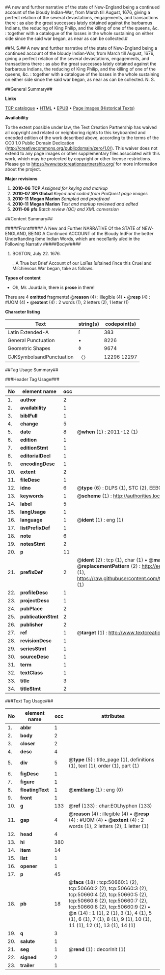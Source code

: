 #A new and further narrative of the state of New-England being a continued account of the bloudy Indian-War, from March till August, 1676, giving a perfect relation of the several devastations, engagements, and transactions there : as also the great successes lately obtained against the barbarous Indians, the reducing of King Philip, and the killing of one of the queens, &c. : together with a catalogue of the losses in the whole sustaining on either side since the said war began, as near as can be collected.#

##N. S.##
A new and further narrative of the state of New-England being a continued account of the bloudy Indian-War, from March till August, 1676, giving a perfect relation of the several devastations, engagements, and transactions there : as also the great successes lately obtained against the barbarous Indians, the reducing of King Philip, and the killing of one of the queens, &c. : together with a catalogue of the losses in the whole sustaining on either side since the said war began, as near as can be collected.
N. S.

##General Summary##

**Links**

[TCP catalogue](http://www.ota.ox.ac.uk/tcp/)  • 
[HTML](http://tei.it.ox.ac.uk/tcp/Texts-HTML/free/A58/A58606.html)  • 
[EPUB](http://tei.it.ox.ac.uk/tcp/Texts-EPUB/free/A58/A58606.epub) • 
[Page images (Historical Texts)](https://historicaltexts.jisc.ac.uk/eebo-11904486e)

**Availability**

To the extent possible under law, the Text Creation Partnership has waived all copyright and related or neighboring rights to this keyboarded and encoded edition of the work described above, according to the terms of the CC0 1.0 Public Domain Dedication (http://creativecommons.org/publicdomain/zero/1.0/). This waiver does not extend to any page images or other supplementary files associated with this work, which may be protected by copyright or other license restrictions. Please go to https://www.textcreationpartnership.org/ for more information about the project.

**Major revisions**

1. __2010-06__ __TCP__ *Assigned for keying and markup*
1. __2010-07__ __SPi Global__ *Keyed and coded from ProQuest page images*
1. __2010-11__ __Megan Marion__ *Sampled and proofread*
1. __2010-11__ __Megan Marion__ *Text and markup reviewed and edited*
1. __2011-06__ __pfs__ *Batch review (QC) and XML conversion*

##Content Summary##

#####Front#####
A New and Further NARRATIVE Of the STATE of NEW-ENGLAND, BEING A Continued ACCOUNT of the Bloudy IndFor the better Underſtanding ſome Indian Words, which are neceſſarily uſed in the Following Narrativ
#####Body#####

1. BOSTON, July 22. 1676.

    _ A True but Brief Account of our Loſſes ſuſtained ſince this Cruel and Miſchievous War began, take as follows.

**Types of content**

  * Oh, Mr. Jourdain, there is **prose** in there!

There are 4 **omitted** fragments! 
 @__reason__ (4) : illegible (4)  •  @__resp__ (4) : #UOM (4)  •  @__extent__ (4) : 2 words (1), 2 letters (2), 1 letter (1)

**Character listing**


|Text|string(s)|codepoint(s)|
|---|---|---|
|Latin Extended-A|ſ|383|
|General Punctuation|•|8226|
|Geometric Shapes|◊|9674|
|CJKSymbolsandPunctuation|〈〉|12296 12297|

##Tag Usage Summary##

###Header Tag Usage###

|No|element name|occ|attributes|
|---|---|---|---|
|1.|__author__|2||
|2.|__availability__|1||
|3.|__biblFull__|1||
|4.|__change__|5||
|5.|__date__|8| @__when__ (1) : 2011-12 (1)|
|6.|__edition__|1||
|7.|__editionStmt__|1||
|8.|__editorialDecl__|1||
|9.|__encodingDesc__|1||
|10.|__extent__|2||
|11.|__fileDesc__|1||
|12.|__idno__|6| @__type__ (6) : DLPS (1), STC (2), EEBO-CITATION (1), OCLC (1), VID (1)|
|13.|__keywords__|1| @__scheme__ (1) : http://authorities.loc.gov/ (1)|
|14.|__label__|5||
|15.|__langUsage__|1||
|16.|__language__|1| @__ident__ (1) : eng (1)|
|17.|__listPrefixDef__|1||
|18.|__note__|6||
|19.|__notesStmt__|2||
|20.|__p__|11||
|21.|__prefixDef__|2| @__ident__ (2) : tcp (1), char (1)  •  @__matchPattern__ (2) : ([0-9\-]+):([0-9IVX]+) (1), (.+) (1)  •  @__replacementPattern__ (2) : http://eebo.chadwyck.com/downloadtiff?vid=$1&page=$2 (1), https://raw.githubusercontent.com/textcreationpartnership/Texts/master/tcpchars.xml#$1 (1)|
|22.|__profileDesc__|1||
|23.|__projectDesc__|1||
|24.|__pubPlace__|2||
|25.|__publicationStmt__|2||
|26.|__publisher__|2||
|27.|__ref__|1| @__target__ (1) : http://www.textcreationpartnership.org/docs/. (1)|
|28.|__revisionDesc__|1||
|29.|__seriesStmt__|1||
|30.|__sourceDesc__|1||
|31.|__term__|1||
|32.|__textClass__|1||
|33.|__title__|3||
|34.|__titleStmt__|2||


###Text Tag Usage###

|No|element name|occ|attributes|
|---|---|---|---|
|1.|__abbr__|1||
|2.|__body__|2||
|3.|__closer__|2||
|4.|__desc__|4||
|5.|__div__|5| @__type__ (5) : title_page (1), definitions (1), text (1), order (1), part (1)|
|6.|__figDesc__|1||
|7.|__figure__|1||
|8.|__floatingText__|1| @__xml:lang__ (1) : eng (0)|
|9.|__front__|1||
|10.|__g__|133| @__ref__ (133) : char:EOLhyphen (133)|
|11.|__gap__|4| @__reason__ (4) : illegible (4)  •  @__resp__ (4) : #UOM (4)  •  @__extent__ (4) : 2 words (1), 2 letters (2), 1 letter (1)|
|12.|__head__|4||
|13.|__hi__|380||
|14.|__item__|14||
|15.|__list__|1||
|16.|__opener__|1||
|17.|__p__|45||
|18.|__pb__|18| @__facs__ (18) : tcp:50660:1 (2), tcp:50660:2 (2), tcp:50660:3 (2), tcp:50660:4 (2), tcp:50660:5 (2), tcp:50660:6 (2), tcp:50660:7 (2), tcp:50660:8 (2), tcp:50660:9 (2)  •  @__n__ (14) : 1 (1), 2 (1), 3 (1), 4 (1), 5 (1), 6 (1), 7 (1), 8 (1), 9 (1), 10 (1), 11 (1), 12 (1), 13 (1), 14 (1)|
|19.|__q__|3||
|20.|__salute__|1||
|21.|__seg__|1| @__rend__ (1) : decorInit (1)|
|22.|__signed__|2||
|23.|__trailer__|1||
